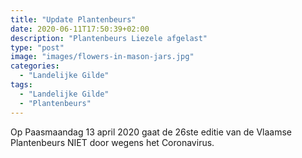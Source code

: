 ```yaml
---
title: "Update Plantenbeurs"
date: 2020-06-11T17:50:39+02:00
description: "Plantenbeurs Liezele afgelast"
type: "post"
image: "images/flowers-in-mason-jars.jpg"
categories:
  - "Landelijke Gilde"
tags:
  - "Landelijke Gilde"
  - "Plantenbeurs"
---
```


Op Paasmaandag 13 april 2020 gaat de 26ste editie van de Vlaamse Plantenbeurs NIET door wegens het Coronavirus.


